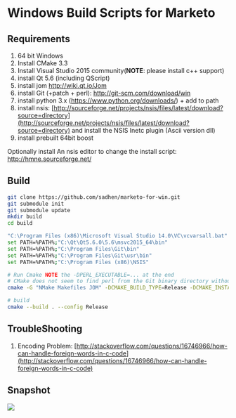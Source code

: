 # Windows Build Scripts for Marketo
## Requirements
1. 64 bit Windows
2. Install CMake 3.3
3. Install Visual Studio 2015 community(**NOTE**: please install c++ support)
4. install Qt 5.6 (including QScript)
5. install jom http://wiki.qt.io/Jom
6. install Git (+patch + perl): http://git-scm.com/download/win
7. install python 3.x (https://www.python.org/downloads/) + add to path
8. install nsis: [http://sourceforge.net/projects/nsis/files/latest/download?source=directory](http://sourceforge.net/projects/nsis/files/latest/download?source=directory)
   and install the NSIS Inetc plugin (Ascii version dll)
9. install prebuilt 64bit boost

Optionally install
An nsis editor to change the install script: http://hmne.sourceforge.net/

## Build
``` bash
git clone https://github.com/sadhen/marketo-for-win.git
git submodule init
git submodule update
mkdir build
cd build

"C:\Program Files (x86)\Microsoft Visual Studio 14.0\VC\vcvarsall.bat" x64
set PATH=%PATH%;"C:\Qt\Qt5.6.0\5.6\msvc2015_64\bin"
set PATH=%PATH%;"C:\Program Files\Git\bin"
set PATH=%PATH%;"C:\Program Files\Git\usr\bin"
set PATH=%PATH%;"C:\Program Files (x86)\NSIS"

# Run Cmake NOTE the -DPERL_EXECUTABLE=... at the end
# CMake does not seem to find perl from the Git binary directory without this help.
cmake -G "NMake Makefiles JOM" -DCMAKE_BUILD_TYPE=Release -DCMAKE_INSTALL_PREFIX=..\release ..\ -DPERL_EXECUTABLE="C:\Program Files\Git\usr\bin\perl.exe"

# build
cmake --build . --config Release
```

## TroubleShooting
1. Encoding Problem: [http://stackoverflow.com/questions/16746966/how-can-handle-foreign-words-in-c-code](http://stackoverflow.com/questions/16746966/how-can-handle-foreign-words-in-c-code)

## Snapshot
![](https://github.com/sadhen/marketo-for-win/raw/master/markpado.png)
